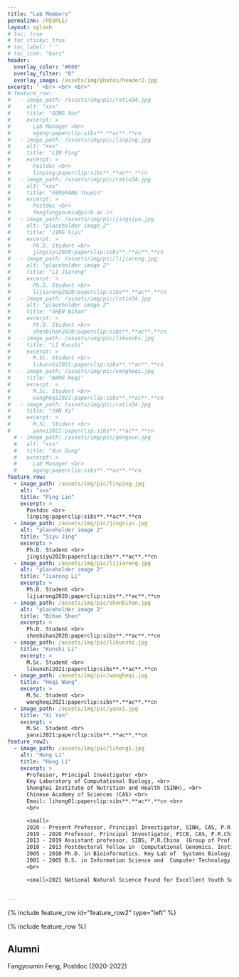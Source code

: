 ```yaml
---
title: "Lab Members"
permalink: /PEOPLE/
layout: splash
# toc: true
# toc_sticky: true
# toc_label: " "
# toc_icon: "bars"
header:
  overlay_color: "#000"
  overlay_filter: "0"
  overlay_image: /assets/img/photos/header2.jpg
excerpt: " <br> <br> <br>"
# feature_row:
#   - image_path: /assets/img/pic/ratio34.jpg
#     alt: "xxx"
#     title: "GONG Xun"
#     excerpt: >
#       Lab Manager <br>
#       xgong:paperclip:sibs**.**ac**.**cn
#   - image_path: /assets/img/pic/linping.jpg
#     alt: "xxx"
#     title: "LIN Ping"
#     excerpt: >
#       Postdoc <br>
#       linping:paperclip:sibs**.**ac**.**cn
#   - image_path: /assets/img/pic/ratio34.jpg
#     alt: "xxx"
#     title: "FENGFANG Youmin"
#     excerpt: >
#       Postdoc <br>
#       fengfangyoumin@picb.ac.cn
#   - image_path: /assets/img/pic/jingsiyu.jpg
#     alt: "placeholder image 2"
#     title: "JING Siyu"
#     excerpt: >
#       Ph.D. Student <br>
#       jingsiyu2020:paperclip:sibs**.**ac**.**cn
#   - image_path: /assets/img/pic/lijiarong.jpg
#     alt: "placeholder image 2"
#     title: "LI Jiarong"
#     excerpt: >
#       Ph.D. Student <br>
#       lijiarong2020:paperclip:sibs**.**ac**.**cn
#   - image_path: /assets/img/pic/ratio34.jpg
#     alt: "placeholder image 2"
#     title: "SHEN Bihan"
#     excerpt: >
#       Ph.D. Student <br>
#       shenbihan2020:paperclip:sibs**.**ac**.**cn
#   - image_path: /assets/img/pic/likunshi.jpg
#     title: "LI Kunshi"
#     excerpt: >
#       M.Sc. Student <br>
#       likunshi2021:paperclip:sibs**.**ac**.**cn
#   - image_path: /assets/img/pic/wangheqi.jpg
#     title: "WANG Heqi"
#     excerpt: >
#       M.Sc. Student <br>
#       wangheqi2021:paperclip:sibs**.**ac**.**cn
#   - image_path: /assets/img/pic/ratio34.jpg
#     title: "YAN Xi"
#     excerpt: >
#       M.Sc. Student <br>
#       yanxi2021:paperclip:sibs**.**ac**.**cn
  # - image_path: /assets/img/pic/gongxun.jpg
  #   alt: "xxx"
  #   title: "Xun Gong"
  #   excerpt: >
  #     Lab Manager <br>
  #     xgong:paperclip:sibs**.**ac**.**cn
feature_row:
  - image_path: /assets/img/pic/linping.jpg
    alt: "xxx"
    title: "Ping Lin"
    excerpt: >
      Postdoc <br>
      linping:paperclip:sibs**.**ac**.**cn
  - image_path: /assets/img/pic/jingsiyu.jpg
    alt: "placeholder image 2"
    title: "Siyu Jing"
    excerpt: >
      Ph.D. Student <br>
      jingsiyu2020:paperclip:sibs**.**ac**.**cn
  - image_path: /assets/img/pic/lijiarong.jpg
    alt: "placeholder image 2"
    title: "Jiarong Li"
    excerpt: >
      Ph.D. Student <br>
      lijiarong2020:paperclip:sibs**.**ac**.**cn
  - image_path: /assets/img/pic/shenbihan.jpg
    alt: "placeholder image 2"
    title: "Bihan Shen"
    excerpt: >
      Ph.D. Student <br>
      shenbihan2020:paperclip:sibs**.**ac**.**cn
  - image_path: /assets/img/pic/likunshi.jpg
    title: "Kunshi Li"
    excerpt: >
      M.Sc. Student <br>
      likunshi2021:paperclip:sibs**.**ac**.**cn
  - image_path: /assets/img/pic/wangheqi.jpg
    title: "Heqi Wang"
    excerpt: >
      M.Sc. Student <br>
      wangheqi2021:paperclip:sibs**.**ac**.**cn
  - image_path: /assets/img/pic/yanxi.jpg
    title: "Xi Yan"
    excerpt: >
      M.Sc. Student <br>
      yanxi2021:paperclip:sibs**.**ac**.**cn
feature_row2:
  - image_path: /assets/img/pic/lihong1.jpg
    alt: "Hong Li"
    title: "Hong Li"
    excerpt: >
      Professor, Principal Investigator <br>
      Key Laboratory of Computational Biology, <br>
      Shanghai Institute of Nutrition and Health (SINH), <br>
      Chinese Academy of Sciences (CAS) <br>
      Email: lihong01:paperclip:sibs**.**ac**.**cn <br>
      <br>

      <small>
      2020 - Present Professor, Principal Investigator, SINH, CAS, P.R.China <br>
      2019 - 2020 Professor, Principal Investigator, PICB, CAS, P.R.China <br>
      2013 - 2019 Assistant professor, SIBS, P.R.China  (Group of Prof. Yixue Li). <br>
      2010 - 2013 Postdoctoral Fellow in  Computational Genomics. Institute for Systems Biology, Seattle, WA, USA  (Laboratory of Prof. Leroy Hood). <br>
      2005 - 2010 Ph.D. in Bioinformatics. Key Lab of  Systems Biology, CAS, P.R.China (Group of Prof. Yixue  Li). <br>
      2001 - 2005 B.S. in Information Science and  Computer Technology, Central South University. <br></small>
      <br>

      <small>2021 National Natural Science Found for Excellent Youth Scientists <br></small>
      

---
```



{% include feature_row id="feature_row2" type="left" %}

{% include feature_row %}

<div class="feature__wrapper">
<h2>Alumni</h2>
<p>Fangyoumin Feng, Postdoc (2020-2022)</p>
</div>
